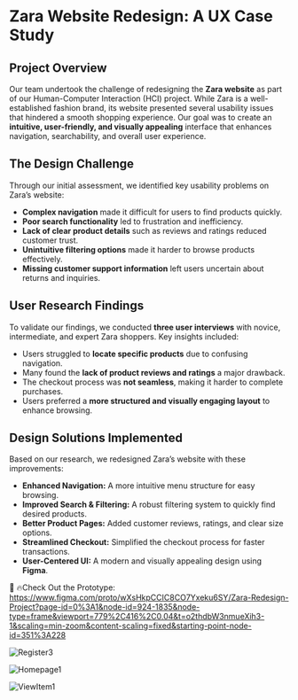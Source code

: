 
# **Zara Website Redesign: A UX Case Study**

## **Project Overview**
Our team undertook the challenge of redesigning the **Zara website** as part of our Human-Computer Interaction (HCI) project. While Zara is a well-established fashion brand, its website presented several usability issues that hindered a smooth shopping experience. Our goal was to create an **intuitive, user-friendly, and visually appealing** interface that enhances navigation, searchability, and overall user experience.

## **The Design Challenge**
Through our initial assessment, we identified key usability problems on Zara’s website:
- **Complex navigation** made it difficult for users to find products quickly.
- **Poor search functionality** led to frustration and inefficiency.
- **Lack of clear product details** such as reviews and ratings reduced customer trust.
- **Unintuitive filtering options** made it harder to browse products effectively.
- **Missing customer support information** left users uncertain about returns and inquiries.

## **User Research Findings**
To validate our findings, we conducted **three user interviews** with novice, intermediate, and expert Zara shoppers. Key insights included:
- Users struggled to **locate specific products** due to confusing navigation.
- Many found the **lack of product reviews and ratings** a major drawback.
- The checkout process was **not seamless**, making it harder to complete purchases.
- Users preferred a **more structured and visually engaging layout** to enhance browsing.

## **Design Solutions Implemented**
Based on our research, we redesigned Zara’s website with these improvements:
- **Enhanced Navigation:** A more intuitive menu structure for easy browsing.
- **Improved Search & Filtering:** A robust filtering system to quickly find desired products.
- **Better Product Pages:** Added customer reviews, ratings, and clear size options.
- **Streamlined Checkout:** Simplified the checkout process for faster transactions.
- **User-Centered UI:** A modern and visually appealing design using **Figma**.


🚀
🔥Check Out the Prototype: https://www.figma.com/proto/wXsHkpCCIC8CO7Yxeku6SY/Zara-Redesign-Project?page-id=0%3A1&node-id=924-1835&node-type=frame&viewport=779%2C416%2C0.04&t=o2thdbW3nmueXih3-1&scaling=min-zoom&content-scaling=fixed&starting-point-node-id=351%3A228

![Register3](https://github.com/user-attachments/assets/15d296f2-8235-4d9b-aee0-cfd0f3b32a0e)

![Homepage1](https://github.com/user-attachments/assets/a2f185b1-486a-4265-ab8f-99d305ea75c6)

![ViewItem1](https://github.com/user-attachments/assets/7487e2b3-4bfc-435c-9e77-2fb848c89738)



